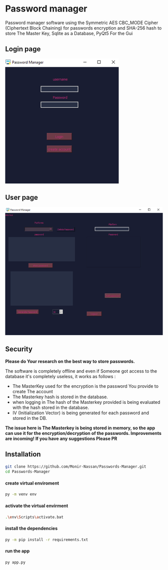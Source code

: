 # Password manager
Password manager software using the Symmetric AES CBC_MODE Cipher (Ciphertext Block Chaining) for passwords encryption and SHA-256 hash to store The Master Key, Sqlite as a Database, PyQt5 For the Gui

## Login page
![alt text](https://github.com/Monir-Nassan/Passwords-Manager/blob/main/assets/Longin_page.png?raw=true) 
## User page
![alt text](https://github.com/Monir-Nassan/Passwords-Manager/blob/main/assets/User_page.png?raw=true)


## Security
**Please do Your research on the best way to store passwords.**

The software is completely offline and even if Someone got access to the database it's completely useless, it works as follows :

- The MasterKey used for the encryption is the password You provide to create The account
- The Masterkey hash is stored in the database.
- when logging in The hash of the Masterkey provided is being evaluated with the hash stored in the database.
- IV (Initialization Vector) is being generated for each password and stored in the DB.

**The issue here is The Masterkey is being stored in memory, so the app can use it for the encryption/decryption of the passwords. Improvements are incoming! If you have any suggestions Please PR**

## Installation
```sh
git clone https://github.com/Monir-Nassan/Passwords-Manager.git
cd Passwords-Manager
```

#### create virtual enviroment
```sh
py -m venv env
```


#### activate the virtual envirment
```sh
.\env\Scripts\activate.bat
```

#### install the dependencies
```sh
py -m pip install -r requirements.txt
```

#### run the app
```sh
py app.py
```





